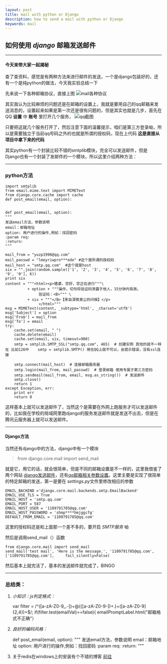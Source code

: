 ```yaml
---
layout: post
title: mail with python or Django 
description: how to send a mail with python or Django
keywords: mail
---
```



## 如何使用 *django* 邮箱发送邮件

***

####  今天来带大家一起揭秘

查了查资料，感觉是有两种方法来进行邮件的发送，一个是django包装好的，还有一个是纯python的做法，今天我实验总结一下


先来说一下各种邮箱协议，直接上图
![mail各种协议](https://raw.githubusercontent.com/yuzp1996/yuzp1996.github.io/master/websites/mail.png)

其实我认为比较麻烦的问题还是在邮箱的设置上，我就是要用自己的qq邮箱来发送消息的，设置起来如果是第一次还是很有问题的，但是其实也就是几步，首先在QQ **设置** 中 **账号** 里打开几个服务， ![qq截图](https://raw.githubusercontent.com/yuzp1996/yuzp1996.github.io/master/websites/qqmail.png)

只要把这就几个服务打开了，然后注意下面的温馨提示，咱们是第三方登录呦，所以是需要独立于当前qq号码之外的也就是所谓的授权码，现在上代码 **这是直接从项目中拿下来的代码**

其实python有一个封装比较不错的smtplib模块，完全可以发送邮件，但是Django也有一个封装了发邮件的一个模块，所以这里介绍两种方法：
****
### python方法

	import smtplib
	from email.mime.text import MIMEText
    from django.core.cache import cache
 	def post_email(email, option):


	def post_email(email, option):
    """
    发送email方法，参数说明
    email：邮箱地址
    option: 用户进行的操作,例如：找回密码
    :param req:
    :return:
    """

    mail_from = "yuzp1996@qq.com"
    mail_passwd = "lmeyriwpro***ede" #这个是所谓的授权码 
    mail_host = "smtp.qq.com"  #这个就是host
    six = "".join(random.sample(['1', '2', '3', '4', '5', '6', '7', '8', '9', '0'], 6))
    print six
    content = """<html><p>猪婆，您好，您正在进行"""\
              + option + """操作，切勿将验证码泄露于他人，15分钟内有效。
                   验证码：<B>""" \
              + six + """</B>【来自深夜臭公的问候】</p>
                   </html>"""
    msg = MIMEText(content, _subtype='html', _charset='utf8')
    msg['Subject'] = option
    msg['From'] = mail_from
    msg['To'] = email
    try:
        cache.set(email, " ")
        cache.delete(email)
        cache.set(email, six, timeout=900)
        smtp = smtplib.SMTP_SSL("smtp.qq.com", 465)  # 创建实例 其他的就不一样在 比如126中    smtp = smtplib.SMTP() 用在QQ上就不可以，会提示错误，没有ssl连接 

        smtp.connect(mail_host)  # 连接邮箱服务器
        smtp.login(mail_from, mail_passwd)  # 登录邮箱 使用专属于第三方密码
        smtp.sendmail(mail_from, email, msg.as_string())  # 发送邮件
        smtp.close()
        return 1
    except Exception, err:
        print err
        return 0


这样基本上就可以发送邮件了，当然这个是需要在外网上跑服务才可以发送邮件的，比如我在学校的局域网里跑django的服务发送邮件就是发送不出去，但是在腾讯云服务器上就可以发送邮件。

***
#### Django方法
当然还有django中的方法，django中有一个模块
> from django.core.mail import send_mail

就是它，用它的话，就会很简单，但是不同的邮箱设置是不一样的，这里我借鉴了两个网站 [django发送邮件](http://www.ziqiangxuetang.com/django/django-send-email.html)，还有[qq邮箱相关参数设置](http://www.cnblogs.com/panzeyan/archive/2016/07/20/5687254.html)。这里主要是实现了很简单的特定邮箱的发送，第一是要在 *settings.py*文件里修改相应的参数

    EMAIL_BACKEND ='django.core.mail.backends.smtp.EmailBackend'
    EMAIL_USE_TLS = True
    EMAIL_HOST = 'smtp.qq.com'
    EMAIL_PORT = 587
    EMAIL_HOST_USER = '1109791785@qq.com'
    EMAIL_HOST_PASSWORD = 'shmp****hmjggcfg'
    DEFAULT_FROM_EMAIL = '1109791785@qq.com'

这里的授权码还是和上面那一个差不多的，要开启 *SMTP服务* 呦

然后是调用send_mail（）函数

    
    from django.core.mail import send_mail
    send_mail('test mail', 'Here is the message.', '1109791785@qq.com',['1109791785@qq.com'],     fail_silently=False)


然后基本上就完活了，基本的发送邮件就完成了，BINGO







***
### 总结类：

1. *小知识：js判定格式：*

    var filter  = /^([a-zA-Z0-9_\.\-])+\@(([a-zA-Z0-9\-])+\.)+([a-zA-Z0-9]{2,4})+$/;
    if(filter.test(emailVal)==false){
        emailPromptLabel.html("邮箱格式不正确"）
 
2. *良好的编码风格：*

    def post_email(email, option):
    """
    发送email方法，参数说明
    email：邮箱地址
    option: 用户进行的操作,例如：找回密码
    :param req:
    :return:
    """

3. 关于redis在windows上的安装有个不错的博客 [前往](http://keenwon.com/1275.html)




